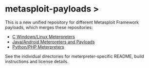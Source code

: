 
metasploit-payloads >
=============

This is a new unified repository for different Metasploit Framework payloads, which merges these repositories:

 * [C Windows/Linux Meterpreters][csource]
 * [Java/Android Meterpreters and Payloads][javasource]
 * [Python/PHP Meterpreters][frameworksource]

See the individual directories for meterpreter-specific README, build instructions and license details.

  [csource]: https://github.com/rapid7/meterpreter
  [javasource]: https://github.com/rapid7/metasploit-javapayload
  [frameworksource]: https://github.com/rapid7/metasploit-framework/tree/master/data/meterpreter
